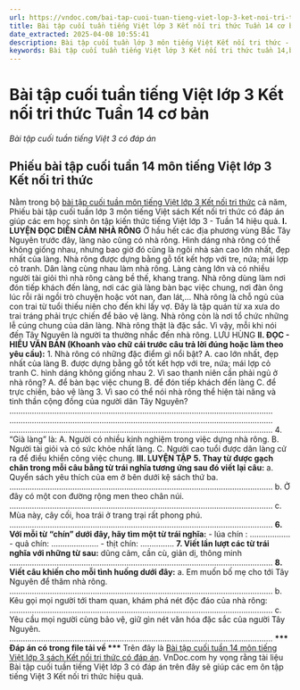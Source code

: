 ```yaml
---
url: https://vndoc.com/bai-tap-cuoi-tuan-tieng-viet-lop-3-ket-noi-tri-thuc-tuan-14-co-ban-310709
title: Bài tập cuối tuần tiếng Việt lớp 3 Kết nối tri thức Tuần 14 cơ bản - Bài tập cuối tuần tiếng Việt 3 có đáp án - VnDoc.com
date_extracted: 2025-04-08 10:55:41
description: Bài tập cuối tuần lớp 3 môn tiếng Việt Kết nối tri thức - Tuần 14 có đáp án bao gồm nhiều dạng bài tập tiếng Việt cơ bản khác nhau.
keywords: Bài tập cuối tuần tiếng Việt lớp 3 Kết nối tri thức tuần 14,bài tập cuối tuần tiếng việt 3 tuần 14,bài tập cuối tuần môn tiếng việt lớp 3 kết nối tri thức tuần 14,bài tập cuối tuần tiếng việt lớp 3 sách kết nối tri thức tuần 14,bài tập cuối tuần 14 môn tiếng việt lớp 3 kết nối tri thức,bài tập cuối tuần 14 tiếng việt 3 kết nối tri thức,bài tập tiếng việt lớp 3 tuần 14,phiếu bài tập tiếng việt lớp 3 tuần 14,đề tiếng việt lớp 3 tuần 14
---
```


# Bài tập cuối tuần tiếng Việt lớp 3 Kết nối tri thức Tuần 14 cơ bản
 _Bài tập cuối tuần tiếng Việt 3 có đáp án_
## Phiếu bài tập cuối tuần 14 môn tiếng Việt lớp 3 Kết nối tri thức
Nằm trong bộ [bài tập cuối tuần môn tiếng Việt lớp 3 Kết nối tri thức](<https://vndoc.com/de-kiem-tra-cuoi-tuan-tieng-viet3>) cả năm, Phiếu bài tập cuối tuần lớp 3 môn tiếng Việt sách Kết nối tri thức có đáp án giúp các em học sinh ôn tập kiến thức tiếng Việt lớp 3 - Tuần 14 hiệu quả.
**I. LUYỆN ĐỌC DIỄN CẢM**
**NHÀ RÔNG**
Ở hầu hết các địa phương vùng Bắc Tây Nguyên trước đây, làng nào cũng có nhà rông. Hình dáng nhà rông có thể không giống nhau, nhưng bao giờ đó cũng là ngôi nhà sàn cao lớn nhất, đẹp nhất của làng. Nhà rông được dựng bằng gỗ tốt kết hợp với tre, nứa; mái lợp cỏ tranh. Dân làng cùng nhau làm nhà rông. Làng càng lớn và có nhiều người tài giỏi thì nhà rông càng bề thế, khang trang.
Nhà rông dùng làm nơi đón tiếp khách đến làng, nơi các già làng bàn bạc việc chung, nơi đàn ông lúc rỗi rãi ngồi trò chuyện hoặc vót nan, đan lát,… Nhà rông là chỗ ngủ của con trai từ tuổi thiếu niên cho đến khi lấy vợ. Đây là tập quán từ xa xưa do trai tráng phải trực chiến để bảo vệ làng. Nhà rông còn là nơi tổ chức những lễ cúng chung của dân làng. Nhà rông thật là đặc sắc. Vì vậy, mỗi khi nói đến Tây Nguyên là người ta thường nhắc đến nhà rông.
LƯU HÙNG
**II. ĐỌC - HIỂU VĂN BẢN \(Khoanh vào chữ cái trước câu trả lời đúng hoặc làm theo yêu cầu\):**
1\. Nhà rông có những đặc điểm gì nổi bật?
A. cao lớn nhất, đẹp nhất của làng
B. được dựng bằng gỗ tốt kết hợp với tre, nứa; mái lợp cỏ tranh
C. hình dáng không giống nhau
2\. Vì sao thanh niên cần phải ngủ ở nhà rông?
A. để bàn bạc việc chung
B. để đón tiếp khách đến làng
C. để trực chiến, bảo vệ làng
3\. Vì sao có thể nói nhà rông thể hiện tài năng và tinh thần cộng đồng của người dân Tây Nguyên?
………………………………………………………………………………………………………
………………………………………………………………………………………………………
………………………………………………………………………………………………………
4\. “Già làng” là:
A. Người có nhiều kinh nghiệm trong việc dựng nhà rông.
B. Người tài giỏi và có sức khỏe nhất làng.
C. Người cao tuổi được dân làng cử ra để điều khiển công việc chung.
**III. LUYỆN TẬP**
**5\. Thay từ được gạch chân trong mỗi câu bằng từ trái nghĩa tương ứng sau đó viết lại câu:**
a. Quyển sách yêu thích của em ở bên dưới kệ sách thứ ba.
………………………………………………………………………………………………………
b. Ở đây có một con đường rộng men theo chân núi.
………………………………………………………………………………………………………
c. Mùa này, cây cối, hoa trái ở trang trại rất phong phú.
………………………………………………………………………………………………………
**6\. Với mỗi từ “chín” dưới đây, hãy tìm một từ trái nghĩa:**
\- lúa chín : ………………
\- quả chín: …………………
\- thịt chín: ……………
**7\. Viết lần lượt các từ trái nghĩa với những từ sau:**
dũng cảm, cần cù, giản dị, thông minh
………………………………………………………………………………………………………
**8\. Viết câu khiến cho mỗi tình huống dưới đây:**
a. Em muốn bố mẹ cho tới Tây Nguyên để thăm nhà rông.
………………………………………………………………………………………………………
b. Kêu gọi mọi người tới tham quan, khám phá nét độc đáo của nhà rông:
………………………………………………………………………………………………………
c. Yêu cầu mọi người cùng bảo vệ, giữ gìn nét văn hóa đặc sắc của người Tây Nguyên.
………………………………………………………………………………………………………
**\*\*\* Đáp án có trong file tải về \*\*\***
Trên đây là [Bài tập cuối tuần 14 môn tiếng Việt lớp 3 sách Kết nối tri thức có đáp án](<https://vndoc.com/bai-tap-cuoi-tuan-tieng-viet-lop-3-ket-noi-tri-thuc-tuan-14-co-ban-310709>). VnDoc.com hy vọng rằng tài liệu Bài tập cuối tuần tiếng Việt lớp 3 có đáp án trên đây sẽ giúp các em ôn tập tiếng Việt 3 Kết nối tri thức hiệu quả.
